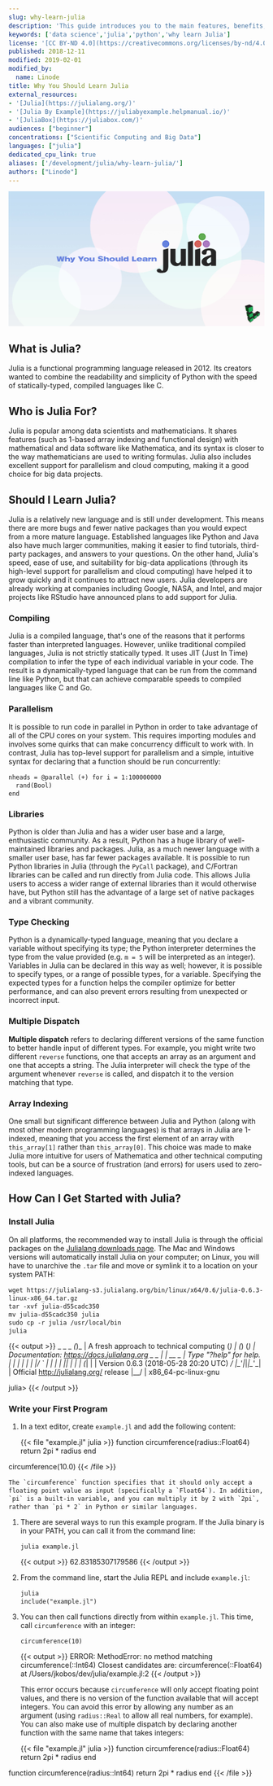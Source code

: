 ```yaml
---
slug: why-learn-julia
description: 'This guide introduces you to the main features, benefits, and limitations of the Julia language, and includes a brief section on installation and use.'
keywords: ['data science','julia','python','why learn Julia']
license: '[CC BY-ND 4.0](https://creativecommons.org/licenses/by-nd/4.0)'
published: 2018-12-11
modified: 2019-02-01
modified_by:
  name: Linode
title: Why You Should Learn Julia
external_resources:
- '[Julia](https://julialang.org/)'
- '[Julia By Example](https://juliabyexample.helpmanual.io/)'
- '[JuliaBox](https://juliabox.com/)'
audiences: ["beginner"]
concentrations: ["Scientific Computing and Big Data"]
languages: ["julia"]
dedicated_cpu_link: true
aliases: ['/development/julia/why-learn-julia/']
authors: ["Linode"]
---
```

![Why You Should Learn Julia](Why_You_Should_Learn_Julia_smg.jpg)

## What is Julia?

Julia is a functional programming language released in 2012. Its creators wanted to combine the readability and simplicity of Python with the speed of statically-typed, compiled languages like C.

## Who is Julia For?

Julia is popular among data scientists and mathematicians. It shares features (such as 1-based array indexing and functional design) with mathematical and data software like Mathematica, and its syntax is closer to the way mathematicians are used to writing formulas. Julia also includes excellent support for parallelism and cloud computing, making it a good choice for big data projects.

## Should I Learn Julia?

Julia is a relatively new language and is still under development. This means there are more bugs and fewer native packages than you would expect from a more mature language. Established languages like Python and Java also have much larger communities, making it easier to find tutorials, third-party packages, and answers to your questions. On the other hand, Julia's speed, ease of use, and suitability for big-data applications (through its high-level support for parallelism and cloud computing) have helped it to grow quickly and it continues to attract new users. Julia developers are already working at companies including Google, NASA, and Intel, and major projects like RStudio have announced plans to add support for Julia.

### Compiling

Julia is a compiled language, that's one of the reasons that it performs faster than interpreted languages. However, unlike traditional compiled languages, Julia is not strictly statically typed. It uses JIT (Just In Time) compilation to infer the type of each individual variable in your code. The result is a dynamically-typed language that can be run from the command line like Python, but that can achieve comparable speeds to compiled languages like C and Go.

### Parallelism

It is possible to run code in parallel in Python in order to take advantage of all of the CPU cores on your system. This requires importing modules and involves some quirks that can make concurrency difficult to work with. In contrast, Julia has top-level support for parallelism and a simple, intuitive syntax for declaring that a function should be run concurrently:

    nheads = @parallel (+) for i = 1:100000000
      rand(Bool)
    end

### Libraries

Python is older than Julia and has a wider user base and a large, enthusiastic community. As a result, Python has a huge library of well-maintained libraries and packages. Julia, as a much newer language with a smaller user base, has far fewer packages available. It is possible to run Python libraries in Julia (through the `PyCall` package), and C/Fortran libraries can be called and run directly from Julia code. This allows Julia users to access a wider range of external libraries than it would otherwise have, but Python still has the advantage of a large set of native packages and a vibrant community.

### Type Checking

Python is a dynamically-typed language, meaning that you declare a variable without specifying its type; the Python interpreter determines the type from the value provided (e.g. `m = 5` will be interpreted as an integer). Variables in Julia can be declared in this way as well; however, it is possible to specify types, or a range of possible types, for a variable. Specifying the expected types for a function helps the compiler optimize for better performance, and can also prevent errors resulting from unexpected or incorrect input.

### Multiple Dispatch

**Multiple dispatch** refers to declaring different versions of the same function to better handle input of different types. For example, you might write two different `reverse` functions, one that accepts an array as an argument and one that accepts a string. The Julia interpreter will check the type of the argument whenever `reverse` is called, and dispatch it to the version matching that type.

### Array Indexing

One small but significant difference between Julia and Python (along with most other modern programming languages) is that arrays in Julia are 1-indexed, meaning that you access the first element of an array with `this_array[1]` rather than `this_array[0]`. This choice was made to make Julia more intuitive for users of Mathematica and other technical computing tools, but can be a source of frustration (and errors) for users used to zero-indexed languages.

## How Can I Get Started with Julia?

### Install Julia

On all platforms, the recommended way to install Julia is through the official packages on the [Julialang downloads page](https://julialang.org/downloads/index.html). The Mac and Windows versions will automatically install Julia on your computer; on Linux, you will have to unarchive the `.tar` file and move or symlink it to a location on your system PATH:

    wget https://julialang-s3.julialang.org/bin/linux/x64/0.6/julia-0.6.3-linux-x86_64.tar.gz
    tar -xvf julia-d55cadc350
    mv julia-d55cadc350 julia
    sudo cp -r julia /usr/local/bin
    julia

  {{< output >}}
  _
_       _ _(_)_     |  A fresh approach to technical computing
(_)     | (_) (_)    |  Documentation: https://docs.julialang.org
_ _   _| |_  __ _   |  Type "?help" for help.
| | | | | | |/ _` |  |
| | |_| | | | (_| |  |  Version 0.6.3 (2018-05-28 20:20 UTC)
_/ |\__'_|_|_|\__'_|  |  Official http://julialang.org/ release
|__/                   |  x86_64-pc-linux-gnu

julia>
{{< /output >}}

### Write your First Program

1.  In a text editor, create `example.jl` and add the following content:

    {{< file "example.jl" julia >}}
function circumference(radius::Float64)
  return 2pi * radius
end

circumference(10.0)
{{< /file >}}

    The `circumference` function specifies that it should only accept a floating point value as input (specifically a `Float64`). In addition, `pi` is a built-in variable, and you can multiply it by 2 with `2pi`, rather than `pi * 2` in Python or similar languages.

1.  There are several ways to run this example program. If the Julia binary is in your PATH, you can call it from the command line:

        julia example.jl

    {{< output >}}
62.83185307179586
{{< /output >}}

1.  From the command line, start the Julia REPL and include `example.jl`:

        julia
        include("example.jl")

1.  You can then call functions directly from within `example.jl`. This time, call `circumference` with an integer:

        circumference(10)

    {{< output >}}
ERROR: MethodError: no method matching circumference(::Int64)
Closest candidates are:
  circumference(::Float64) at /Users/jkobos/dev/julia/example.jl:2
{{< /output >}}

    This error occurs because `circumference` will only accept floating point values, and there is no version of the function available that will accept integers. You can avoid this error by allowing any number as an argument (using `radius::Real` to allow all real numbers, for example). You can also make use of multiple dispatch by declaring another function with the same name that takes integers:

    {{< file "example.jl" julia >}}
function circumference(radius::Float64)
  return 2pi * radius
end

function circumference(radius::Int64)
  return 2pi * radius
end
{{< /file >}}
